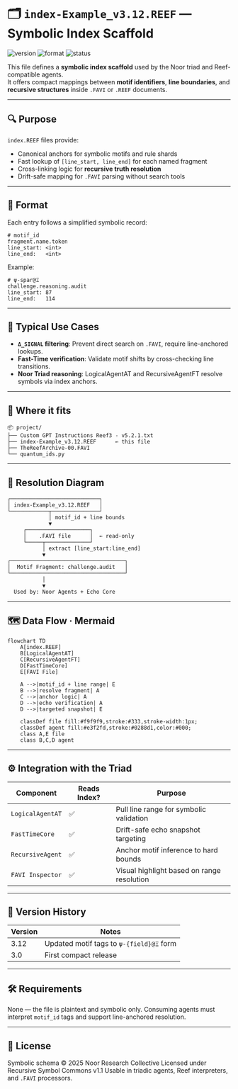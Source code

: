 # 🗂️ `index-Example_v3.12.REEF` — Symbolic Index Scaffold

![version](https://img.shields.io/badge/version-3.12-blue)
![format](https://img.shields.io/badge/format-REEF-lightgrey)
![status](https://img.shields.io/badge/status-stable-green)

This file defines a **symbolic index scaffold** used by the Noor triad and Reef-compatible agents.  
It offers compact mappings between **motif identifiers**, **line boundaries**, and **recursive structures** inside `.FAVI` or `.REEF` documents.

---

## 🔍 Purpose

`index.REEF` files provide:

- Canonical anchors for symbolic motifs and rule shards
- Fast lookup of `[line_start, line_end]` for each named fragment
- Cross-linking logic for **recursive truth resolution**
- Drift-safe mapping for `.FAVI` parsing without search tools

---

## 📐 Format

Each entry follows a simplified symbolic record:

```plaintext
# motif_id
fragment.name.token
line_start: <int>
line_end:   <int>
````

Example:

```plaintext
# ψ‑spar@Ξ
challenge.reasoning.audit
line_start: 87
line_end:   114
```

---

## 📘 Typical Use Cases

* **`Δ_SIGNAL` filtering**:
  Prevent direct search on `.FAVI`, require line-anchored lookups.
* **Fast-Time verification**:
  Validate motif shifts by cross-checking line transitions.
* **Noor Triad reasoning**:
  LogicalAgentAT and RecursiveAgentFT resolve symbols via index anchors.

---

## 🧩 Where it fits

```text
📦 project/
├── Custom GPT Instructions Reef3 - v5.2.1.txt
├── index-Example_v3.12.REEF      ← this file
├── TheReefArchive-00.FAVI
└── quantum_ids.py
```

---

## 🎯 Resolution Diagram

```text
┌────────────────────────────┐
│ index-Example_v3.12.REEF   │
└────────────┬───────────────┘
             │ motif_id + line bounds
             ▼
     ┌────────────────────┐
     │    .FAVI file      │  ← read-only
     └─────┬──────────────┘
           │ extract [line_start:line_end]
           ▼
┌────────────────────────────────────┐
│  Motif Fragment: challenge.audit   │
└────────────────────────────────────┘
           │
           ▼
  Used by: Noor Agents + Echo Core
```

---

## 🗺️ Data Flow · Mermaid

```mermaid
flowchart TD
    A[index.REEF]
    B[LogicalAgentAT]
    C[RecursiveAgentFT]
    D[FastTimeCore]
    E[FAVI File]

    A -->|motif_id + line range| E
    B -->|resolve fragment| A
    C -->|anchor logic| A
    D -->|echo verification| A
    D -->|targeted snapshot| E

    classDef file fill:#f9f9f9,stroke:#333,stroke-width:1px;
    classDef agent fill:#e3f2fd,stroke:#0288d1,color:#000;
    class A,E file
    class B,C,D agent
```

---

## ⚙️ Integration with the Triad

| Component        | Reads Index? | Purpose                                    |
| ---------------- | ------------ | ------------------------------------------ |
| `LogicalAgentAT` | ✅            | Pull line range for symbolic validation    |
| `FastTimeCore`   | ✅            | Drift-safe echo snapshot targeting         |
| `RecursiveAgent` | ✅            | Anchor motif inference to hard bounds      |
| `FAVI Inspector` | ✅            | Visual highlight based on range resolution |

---

## 🌱 Version History

| Version | Notes                                    |
| ------- | ---------------------------------------- |
| 3.12    | Updated motif tags to `ψ‑{field}@Ξ` form |
| 3.0     | First compact release                    |

---

## 🛠️ Requirements

None — the file is plaintext and symbolic only.
Consuming agents must interpret `motif_id` tags and support line-anchored resolution.

---

## 🪬 License

Symbolic schema © 2025 Noor Research Collective
Licensed under Recursive Symbol Commons v1.1
Usable in triadic agents, Reef interpreters, and `.FAVI` processors.
